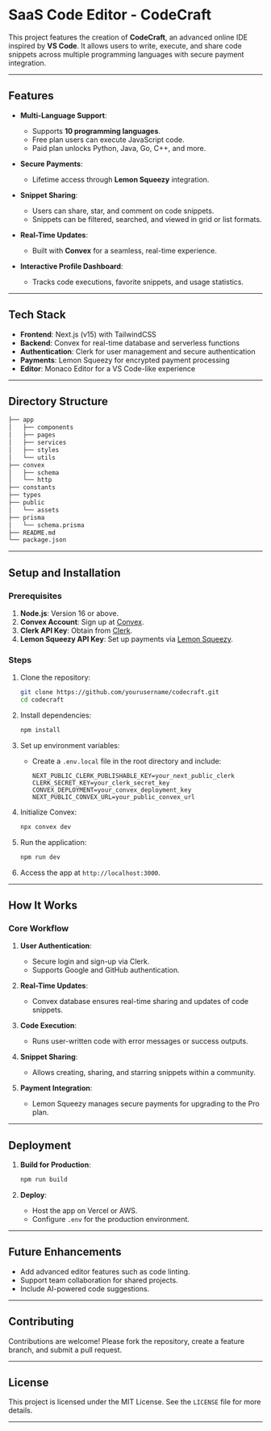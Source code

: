 # **SaaS Code Editor - CodeCraft**

This project features the creation of **CodeCraft**, an advanced online IDE inspired by **VS Code**. It allows users to write, execute, and share code snippets across multiple programming languages with secure payment integration.

---

## **Features**

- **Multi-Language Support**:
  - Supports **10 programming languages**.
  - Free plan users can execute JavaScript code.
  - Paid plan unlocks Python, Java, Go, C++, and more.

- **Secure Payments**:
  - Lifetime access through **Lemon Squeezy** integration.

- **Snippet Sharing**:
  - Users can share, star, and comment on code snippets.
  - Snippets can be filtered, searched, and viewed in grid or list formats.

- **Real-Time Updates**:
  - Built with **Convex** for a seamless, real-time experience.

- **Interactive Profile Dashboard**:
  - Tracks code executions, favorite snippets, and usage statistics.

---

## **Tech Stack**

- **Frontend**: Next.js (v15) with TailwindCSS
- **Backend**: Convex for real-time database and serverless functions
- **Authentication**: Clerk for user management and secure authentication
- **Payments**: Lemon Squeezy for encrypted payment processing
- **Editor**: Monaco Editor for a VS Code-like experience

---

## **Directory Structure**

```bash
├── app
│   ├── components
│   ├── pages
│   ├── services
│   ├── styles
│   └── utils
├── convex
│   ├── schema
│   └── http
├── constants
├── types
├── public
│   └── assets
├── prisma
│   └── schema.prisma
├── README.md
└── package.json
```

---

## **Setup and Installation**

### **Prerequisites**

1. **Node.js**: Version 16 or above.
2. **Convex Account**: Sign up at [Convex](https://convex.dev).
3. **Clerk API Key**: Obtain from [Clerk](https://clerk.dev).
4. **Lemon Squeezy API Key**: Set up payments via [Lemon Squeezy](https://www.lemonsqueezy.com).

### **Steps**

1. Clone the repository:

   ```bash
   git clone https://github.com/yourusername/codecraft.git
   cd codecraft
   ```

2. Install dependencies:

   ```bash
   npm install
   ```

3. Set up environment variables:
   - Create a `.env.local` file in the root directory and include:

     ```env
     NEXT_PUBLIC_CLERK_PUBLISHABLE_KEY=your_next_public_clerk
     CLERK_SECRET_KEY=your_clerk_secret_key
     CONVEX_DEPLOYMENT=your_convex_deployment_key
     NEXT_PUBLIC_CONVEX_URL=your_public_convex_url
     ```

4. Initialize Convex:

   ```bash
   npx convex dev
   ```

5. Run the application:

   ```bash
   npm run dev
   ```

6. Access the app at `http://localhost:3000`.

---

## **How It Works**

### **Core Workflow**

1. **User Authentication**:
   - Secure login and sign-up via Clerk.
   - Supports Google and GitHub authentication.

2. **Real-Time Updates**:
   - Convex database ensures real-time sharing and updates of code snippets.

3. **Code Execution**:
   - Runs user-written code with error messages or success outputs.

4. **Snippet Sharing**:
   - Allows creating, sharing, and starring snippets within a community.

5. **Payment Integration**:
   - Lemon Squeezy manages secure payments for upgrading to the Pro plan.

---

## **Deployment**

1. **Build for Production**:

   ```bash
   npm run build
   ```

2. **Deploy**:
   - Host the app on Vercel or AWS.
   - Configure `.env` for the production environment.

---

## **Future Enhancements**

- Add advanced editor features such as code linting.
- Support team collaboration for shared projects.
- Include AI-powered code suggestions.

---

## **Contributing**

Contributions are welcome! Please fork the repository, create a feature branch, and submit a pull request.

---

## **License**

This project is licensed under the MIT License. See the `LICENSE` file for more details.

---
